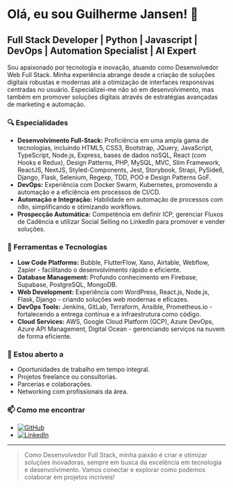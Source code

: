 # Olá, eu sou Guilherme Jansen! 👋

## Full Stack Developer | Python | Javascript | DevOps | Automation Specialist | AI Expert

Sou apaixonado por tecnologia e inovação, atuando como Desenvolvedor Web Full Stack. Minha experiência abrange desde a criação de soluções digitais robustas e modernas até a otimização de interfaces responsivas centradas no usuário. Especializei-me não só em desenvolvimento, mas também em promover soluções digitais através de estratégias avançadas de marketing e automação.

### 🔍 Especialidades

- **Desenvolvimento Full-Stack:** Proficiência em uma ampla gama de tecnologias, incluindo HTML5, CSS3, Bootstrap, JQuery, JavaScript, TypeScript, Node.js, Express, bases de dados noSQL, React (com Hooks e Redux), Design Patterns, PHP, MySQL, MVC, Slim Framework, ReactJS, NextJS, Styled-Components, Jest, Storybook, Strapi, PySide6, Django, Flask, Selenium, Regexp, TDD, POO e Design Patterns GoF.
- **DevOps:** Experiência com Docker Swarm, Kubernetes, promovendo a automação e a eficiência em processos de CI/CD.
- **Automação e Integração:** Habilidade em automação de processos com n8n, simplificando e otimizando workflows.
- **Prospecção Automática:** Competência em definir ICP, gerenciar Fluxos de Cadência e utilizar Social Selling no LinkedIn para promover e vender soluções.

### 🚀 Ferramentas e Tecnologias

- **Low Code Platforms:** Bubble, FlutterFlow, Xano, Airtable, Webflow, Zapier - facilitando o desenvolvimento rápido e eficiente.
- **Database Management:** Profundo conhecimento em Firebase, Supabase, PostgreSQL, MongoDB.
- **Web Development:** Experiência com WordPress, React.js, Node.js, Flask, Django - criando soluções web modernas e eficazes.
- **DevOps Tools:** Jenkins, GitLab, Terraform, Ansible, Prometheus.io - fortalecendo a entrega contínua e a infraestrutura como código.
- **Cloud Services:** AWS, Google Cloud Platform (GCP), Azure DevOps, Azure API Management, Digital Ocean - gerenciando serviços na nuvem de forma eficiente.

### 🤝 Estou aberto a

- Oportunidades de trabalho em tempo integral.
- Projetos freelance ou consultorias.
- Parcerias e colaborações.
- Networking com profissionais da área.

### 📫 Como me encontrar

- [![GitHub][GitHub-badge]][GitHub-link]
- [![LinkedIn][LinkedIn-badge]][LinkedIn-link]

[GitHub-badge]: https://img.shields.io/badge/-GitHub-%23181717.svg?&style=for-the-badge&logo=GitHub&logoColor=white
[GitHub-link]: https://github.com/seu-usuario-github
[LinkedIn-badge]: https://img.shields.io/badge/-LinkedIn-%230077B5.svg?&style=for-the-badge&logo=LinkedIn&logoColor=white
[LinkedIn-link]: https://www.linkedin.com/in/seu-linkedin

---

> Como Desenvolvedor Full Stack, minha paixão é criar e otimizar soluções inovadoras, sempre em busca da excelência em tecnologia e desenvolvimento. Vamos conectar e explorar como podemos colaborar em projetos incríveis!
